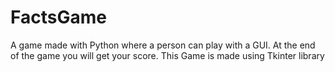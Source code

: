 # FactsGame
A game made with Python where a person can play with a GUI. At the end of the game you will get your score. This Game is made using Tkinter library

